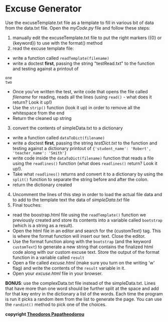 # Excuse Generator

Use the excuseTemplate.txt file as a template to fill in various bit of data from the data.txt file. Open the *myCode.py* file and follow these steps:

1. manually edit the excuseTemplate.txt file to put the right markers ({0} or {keyword}) to use with the format() method
2. read the excuse template file:
  * write a function called `readTemplate(filename)`
  * write a doctest **first**, passing the string "testRead.txt" to the function and testing against a printout of
  ```
  one
  two
  ```
  * Once you've written the test, write code that opens the file called *filename* for reading, reads all the lines (using `read()` - what does it return? Look it up!)
  * Use the `strip()` function (look it up) in order to remove all the whitespace from the end
  * Return the cleaned up string
3. convert the contents of simpleData.txt to a dictionary
  * write a function called `dataToDict(filename)`
  * write a doctest **first**, passing the string *testDict.txt* to the function and testing against a dictionary printout of `{'student_name': 'Robert', 'teacher_name': 'Smith'}`
  * write code inside the `dataToDict(filename)` function that reads a file using the `readlines()` function (what does `readlines()` return? Look it up!).
  * Take what `readlines()` returns and convert it to a dictionary by using the `split()` function to separate the string before and after the colon.
  * return the dictionary created
4. Uncomment the lines of this step in order to load the actual file data and to add to the template text the data of *simpleData.txt* file
5. Final touches:
  * read the boostrap.html file using the `readTemplate()` function we previously created and store its contents into a variable called `bootstrap` (which is a string as a result).
  * Open the html file in an editor and search for the {customText} tag. This is where the format function will insert our text. Close the editor.
  * Use the format function along with the `bootstrap` (and the keyword `customText`) to generate a new string that contains the finalized html code along with our custom excuse text. Store the output of the format function in a variable called `result`
  * Open a file called *excuse.html* (make sure you turn on the writing 'w' flag) and write the contents of the `result` variable in it.
  * Open your *excuse.html* file in your browser.

**BONUS**: use the complexData.txt file instead of the simpleData.txt. Lines that have more than one word should be further split at the space and add for that key entry in the dictionary a list of the words. Each time the program is run it picks a random item from the list to generate the page. You can use the `randint()` method to pick one of the choices.

**copyright [Theodoros Papatheodorou](contact@artech.cc)**
